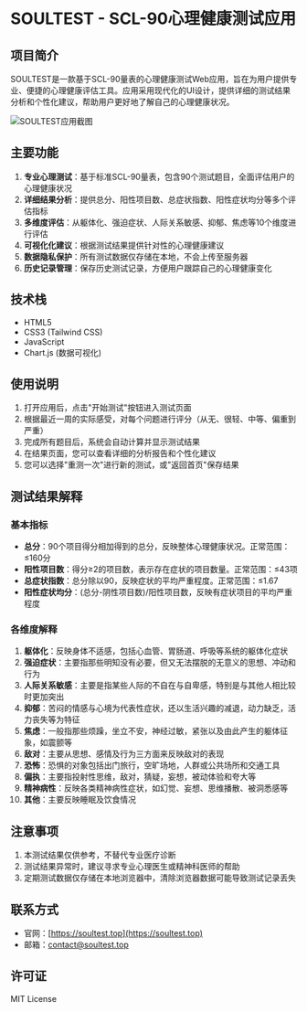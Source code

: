 # SOULTEST - SCL-90心理健康测试应用

## 项目简介

SOULTEST是一款基于SCL-90量表的心理健康测试Web应用，旨在为用户提供专业、便捷的心理健康评估工具。应用采用现代化的UI设计，提供详细的测试结果分析和个性化建议，帮助用户更好地了解自己的心理健康状况。

![SOULTEST应用截图](https://example.com/soultest-screenshot.png)

## 主要功能

1. **专业心理测试**：基于标准SCL-90量表，包含90个测试题目，全面评估用户的心理健康状况
2. **详细结果分析**：提供总分、阳性项目数、总症状指数、阳性症状均分等多个评估指标
3. **多维度评估**：从躯体化、强迫症状、人际关系敏感、抑郁、焦虑等10个维度进行评估
4. **可视化化建议**：根据测试结果提供针对性的心理健康建议
5. **数据隐私保护**：所有测试数据仅存储在本地，不会上传至服务器
6. **历史记录管理**：保存历史测试记录，方便用户跟踪自己的心理健康变化

## 技术栈

- HTML5
- CSS3 (Tailwind CSS)
- JavaScript
- Chart.js (数据可视化)

## 使用说明

1. 打开应用后，点击"开始测试"按钮进入测试页面
2. 根据最近一周的实际感受，对每个问题进行评分（从无、很轻、中等、偏重到严重）
3. 完成所有题目后，系统会自动计算并显示测试结果
4. 在结果页面，您可以查看详细的分析报告和个性化建议
5. 您可以选择"重测一次"进行新的测试，或"返回首页"保存结果

## 测试结果解释

### 基本指标

- **总分**：90个项目得分相加得到的总分，反映整体心理健康状况。正常范围：≤160分
- **阳性项目数**：得分≥2的项目数，表示存在症状的项目数量。正常范围：≤43项
- **总症状指数**：总分除以90，反映症状的平均严重程度。正常范围：≤1.67
- **阳性症状均分**：(总分-阴性项目数)/阳性项目数，反映有症状项目的平均严重程度

### 各维度解释

1. **躯体化**：反映身体不适感，包括心血管、胃肠道、呼吸等系统的躯体化症状
2. **强迫症状**：主要指那些明知没有必要，但又无法摆脱的无意义的思想、冲动和行为
3. **人际关系敏感**：主要是指某些人际的不自在与自卑感，特别是与其他人相比较时更加突出
4. **抑郁**：苦闷的情感与心境为代表性症状，还以生活兴趣的减退，动力缺乏，活力丧失等为特征
5. **焦虑**：一般指那些烦躁，坐立不安，神经过敏，紧张以及由此产生的躯体征象，如震颤等
6. **敌对**：主要从思想、感情及行为三方面来反映敌对的表现
7. **恐怖**：恐惧的对象包括出门旅行，空旷场地，人群或公共场所和交通工具
8. **偏执**：主要指投射性思维，敌对，猜疑，妄想，被动体验和夸大等
9. **精神病性**：反映各类精神病性症状，如幻觉、妄想、思维播散、被洞悉感等
10. **其他**：主要反映睡眠及饮食情况

## 注意事项

1. 本测试结果仅供参考，不替代专业医疗诊断
2. 测试结果异常时，建议寻求专业心理医生或精神科医师的帮助
3. 定期测试数据仅存储在本地浏览器中，清除浏览器数据可能导致测试记录丢失

## 联系方式

- 官网：[https://soultest.top](https://soultest.top)
- 邮箱：contact@soultest.top

## 许可证

MIT License
